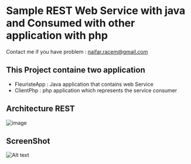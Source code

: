 # Sample REST Web Service with java and Consumed with other application with php
Contact me if you have problem : naifar.racem@gmail.com

## This Project containe two application
* FleuristeApp : Java application that contains web Service
* ClientPhp : php application which represents the service consumer

## Architecture REST
![image](https://user-images.githubusercontent.com/78737274/107256010-392f1880-6a39-11eb-9cd2-ca885b490d88.png)

## ScreenShot
![Alt text](screen.gif)

